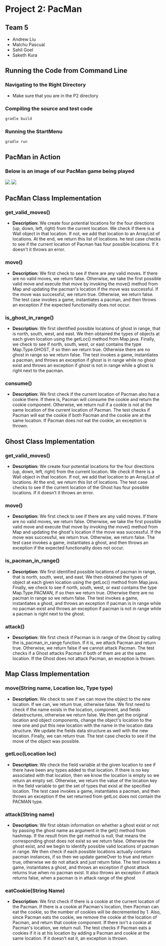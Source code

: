 # Project 2: PacMan

## Team 5
- Andrew Liu
- Malchu Pascual
- Sahil Goel
- Saketh Kura

## Running the Code from Command Line

### Navigating to the Right Directory
- Make sure that you are in the P2 directory

### Compiling the source and test code

```bash
gradle build
```

### Running the StartMenu

```bash
gradle run
```

## PacMan in Action

### Below is an image of our PacMan game being played
![](pacman_start.png)
![](pacman_board.png)

## PacMan Class Implementation

### get_valid_moves()
- **Description:**  We create four potential locations for the four directions (up, down, left, right) from the current location. We check if there is a Wall object in that location. If not, we add that location to an ArrayList of locations. At the end, we return this list of locations. he test case checks to see if the current location of Pacman has four possible locations. If it doesn't it throws an error.

### move()
- **Description:** We first check to see if there are any valid moves. If there are no valid moves, we return false. Otherwise, we take the first possible valid move and execute that move by invoking the move() method from Map and updating the pacman's location if the move was successful. If the move was successful, we return true. Otherwise, we return false. The test case invokes a game, instantiates a pacman, and then throws an exception if the expected functionality does not occur.

### is_ghost_in_range()
- **Description:** We first identified possible locations of ghost in range, that is north, south, west, and east. We then obtained the types of objects at each given location using the getLoc() method from Map.java. Finally, we check to see if north, south, west, or east contains the type Map.Type.GHOST,  if so then we return true. Otherwise there are no ghost in range so we return false. The test invokes a game, instantiates a pacman, and throws an exception if ghost is in range while no ghost exist and throws an exception if ghost is not in range while a ghost is right next to the pacman.

### consume()
- **Description:** We first check if the current location of Pacman also has a cookie there. If there is, Pacman will consume the cookie and return the cookie component. Otherwise, we return null if a cookie is not at the same location of the current location of Pacman. The test checks if Pacman will eat the cookie if both Pacman and the cookie are at the same location. If Pacman does not eat the cookie, an exception is thrown.

## Ghost Class Implementation

### get_valid_moves()
- **Description:** We create four potential locations for the four directions (up, down, left, right) from the current location. We check if there is a Wall object in that location. If not, we add that location to an ArrayList of locations. At the end, we return this list of locations. The test case checks to see if the current location of the Ghost has four possible locations. If it doesn't it throws an error.

### move()
- **Description:** We first check to see if there are any valid moves. If there are no valid moves, we return false. Otherwise, we take the first possible valid move and execute that move by invoking the move() method from Map and updating the ghost's location if the move was successful. If the move was successful, we return true. Otherwise, we return false. The test case invokes a game, instantiates a ghost, and then throws an exception if the expected functionality does not occur.

### is_pacman_in_range()
- **Description:** We first identified possible locations of pacman in range, that is north, south, west, and east. We then obtained the types of object at each given location using the getLoc() method from Map.java. Finally, we check to see if north, south, west, or east contains the type Map.Type.PACMAN,  if so then we return true. Otherwise there are no pacman in range so we return false. The test invokes a game, instantiates a ghost, and throws an exception if pacman is in range while no pacman exist and throws an exception if pacman is not in range while a pacman is right next to the ghost.

### attack()
- **Description:** We first check if Pacman is in range of the Ghost by calling the is_pacman_in_range function. If it is, we attack Pacman and return true. Otherwise, we return false if we cannot attack Pacman. The test checks if a Ghost attacks Pacman if both of them are at the same location. If the Ghost does not attack Pacman, an exception is thrown.

## Map Class Implementation

### move(String name, Location loc, Type type)
- **Description:** We check to see if we can move the object to the new location. If we can, we return true, otherwise false. We first need to check if the name exists in the location, component, and fields datastructures, otherwise we return false. We then get the original location and object components, change the object's location to the new one and put this new location with the name in the location data structure. We update the fields data structure as well with the new location. Finally, we can return true. The test case checks to see if the move of the object was possible. 

### getLoc(Location loc)
- **Description:** We check the field variable at the given location to see if there have been any types added to that location. If there is no key associated with that location, then we know the location is empty so we return an empty set. Otherwise, we return the value of the location key in the field variable to get the set of types that exist at the specified location. The test case invokes a game, instantiates a pacman, and then throws an exception if the set returned from getLoc does not contain the PACMAN type.

### attack(String name)
- **Description:** We first obtain information on whether a ghost exist or not by passing the ghost name as argument in the get() method from hashmap. If the result from the get method is null, that means the corresponding ghost does not exist so we return false. Otherwise the ghost exist, and we begin to identify possible valid locations of pacman in range. We then check if each possible locations actually contains pacman instances, if so then we update gameOver to true and return true, otherwise we do not attack and just return false. The test invokes a game, instantiates a ghost, and throws an exception if ghost attack returns true when no pacman exist. It also throws an exception if attack returns false, when a pacman is in attack range of the ghost

### eatCookie(String Name)
- **Description:** We first check if there is a cookie at the current location of the Pacman. If there is a cookie at Pacman's location, then Pacman can eat the cookie, so the number of cookies will be decremented by 1. Also, since Pacman eats the cookie, we remove the cookie at the location of Pacman, and return that cookie component. If there isn't a cookie at Pacman's location, we return null. The test checks if Pacman eats a cookies if it is at his location by adding a Pacman and cookie at the same location. If it doesn't eat it, an exception is thrown.
